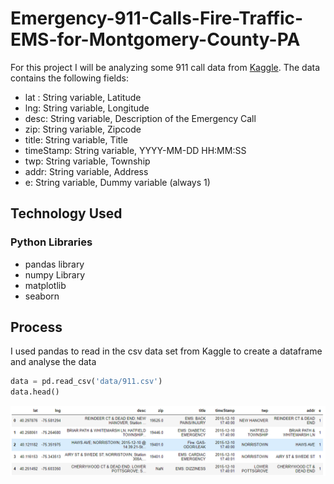 # Emergency-911-Calls-Fire-Traffic-EMS-for-Montgomery-County-PA
For this project I will be analyzing some 911 call data from [Kaggle](https://www.kaggle.com/mchirico/montcoalert). The data 
contains the following fields:

* lat : String variable, Latitude
* lng: String variable, Longitude
* desc: String variable, Description of the Emergency Call
* zip: String variable, Zipcode
* title: String variable, Title
* timeStamp: String variable, YYYY-MM-DD HH:MM:SS
* twp: String variable, Township
* addr: String variable, Address
* e: String variable, Dummy variable (always 1)

## Technology Used 
### Python Libraries 
  * pandas library
  * numpy Library
  * matplotlib
  * seaborn

## Process

I used pandas to read in the csv data set from Kaggle to create a dataframe and analyse the data

```python
data = pd.read_csv('data/911.csv')
data.head()
```
![dataframe](images/dataframe.PNG)
